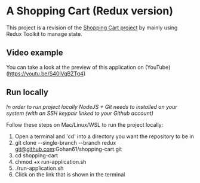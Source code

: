 # A Shopping Cart (Redux version)

This project is a revision of the [Shopping Cart project](https://github.com/Gohan61/shopping-cart) by mainly using Redux Toolkit to manage state.

## Video example

You can take a look at the preview of this application on (YouTube)(<https://youtu.be/S40lVqBZTg4>)

## Run locally

*In order to run project locally NodeJS + Git needs to installed on your system (with an SSH keypair linked to your Github account)*

Follow these steps on Mac/Linux/WSL to run the project locally:

1. Open a terminal and 'cd' into a directory you want the repository to be in
2. git clone --single-branch --branch redux git@github.com:Gohan61/shopping-cart.git
3. cd shopping-cart
4. chmod +x run-application.sh
5. ./run-application.sh
6. Click on the link that is shown in the terminal
